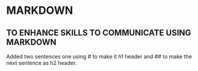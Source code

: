 # MARKDOWN 
##  TO ENHANCE SKILLS TO COMMUNICATE USING MARKDOWN



























Added two sentences one using # to make it h1 header and ## to make the next sentence as h2 header.
